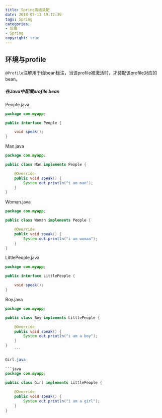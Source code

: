 ```yaml
---
title: Spring高级装配
date: 2018-07-13 19:17:39
tags: Spring
categories: 
- 后端
- Spring
copyright: true
---
```

## 环境与profile  
  
`@Profile`注解用于给bean标注，当该profile被激活时，才装配该profile对应的bean。  
  
##### 在Java中配置profile bean  
  
People.java  

```java
package com.myapp;

public interface People {

    void speak();
}
```
  
Man.java  
  
```java
package com.myapp;

public class Man implements People {

    @Override
    public void speak() {
        System.out.println("i am man");
    }
}
```
  
Woman.java  
  
```java
package com.myapp;

public class Woman implements People {

    @Override
    public void speak() {
        System.out.println("i am woman");
    }
}
```
  
LittlePeople.java  
  
```java
package com.myapp;

public interface LittlePeople {

    void speak();
}
```
  
Boy.java  
  
```java
package com.myapp;

public class Boy implements LittlePeople {

    @Override
    public void speak() {
        System.out.println("i am a boy");
    }
}
	```
  
Girl.java  
  
```java
package com.myapp;

public class Girl implements LittlePeople {

    @Override
    public void speak() {
        System.out.println("i am a girl");
    }
}
```
